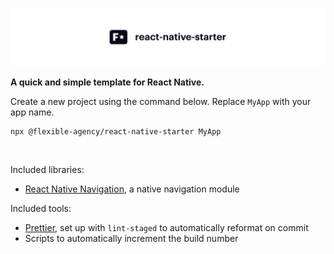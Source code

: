 ![React Native starter](.github/banner.svg)

**A quick and simple template for React Native.**

Create a new project using the command below. Replace `MyApp` with your app name.

```sh
npx @flexible-agency/react-native-starter MyApp
```

<br />

Included libraries:

* [React Native Navigation](https://wix.github.io/react-native-navigation/), a native navigation module

Included tools:

* [Prettier](https://prettier.io/), set up with `lint-staged` to automatically reformat on commit
* Scripts to automatically increment the build number
